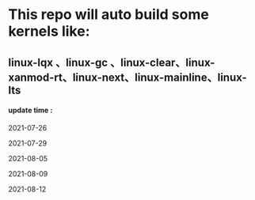 # This repo will auto build some kernels like:

## linux-lqx 、linux-gc 、linux-clear、linux-xanmod-rt、linux-next、linux-mainline、linux-lts

#### update time :

2021-07-26

2021-07-29

2021-08-05

2021-08-09

2021-08-12
